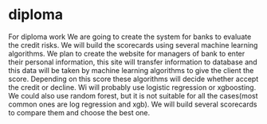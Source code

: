 # diploma
For diploma work
We are going to create the system for 
banks to evaluate the credit risks. We will build 
the scorecards using several machine learning 
algorithms. We plan to create the website 
for managers of bank to enter their personal 
information, this site will transfer information 
to database and this data will be taken by machine 
learning algorithms to give the client the score. 
Depending on this score these algorithms will decide 
whether accept the credit or decline. Wi will 
probably use logistic regression or xgboosting.
 We could also use random forest, but it is 
not suitable for all the 
cases(most common ones are log regression and xgb).
 We will build several scorecards to compare 
them and choose the best one.
